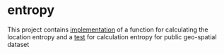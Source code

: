 # entropy

This project contains [implementation](https://github.com/olharuban/entropy/blob/master/src/main/scala/utils/Entropy.scala) of a function for calculating the location entropy
and a [test](https://github.com/olharuban/entropy/blob/master/src/test/scala/utils/EntropySpec.scala) for calculation entropy for public geo-spatial dataset
